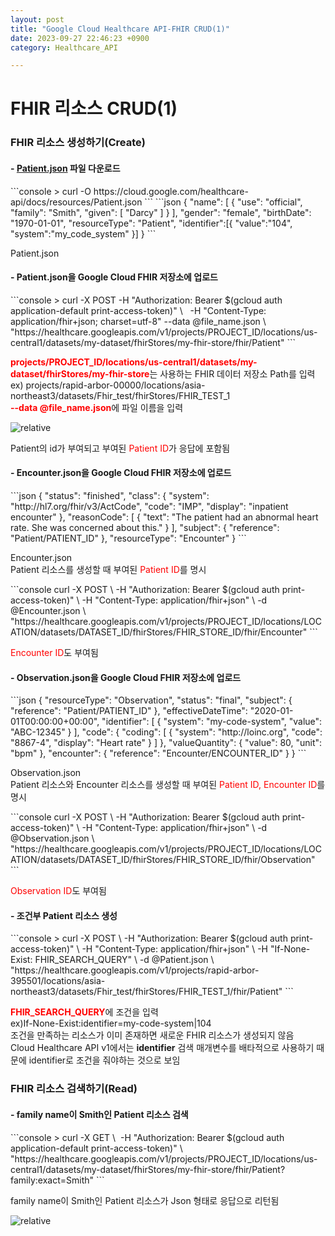 ```yaml
---
layout: post
title: "Google Cloud Healthcare API-FHIR CRUD(1)"
date: 2023-09-27 22:46:23 +0900
category: Healthcare_API

---
```

# FHIR 리소스 CRUD(1)

<h3>FHIR 리소스 생성하기(Create)</h3>
<h4>-&nbsp;<a href='{{ "public/file/Patient.json" | relative_url }}' download>Patient.json</a> 파일 다운로드</h4>
```console
> curl -O https://cloud.google.com/healthcare-api/docs/resources/Patient.json
```
```json
{
  "name": [
    {
      "use": "official",
      "family": "Smith",
      "given": [
        "Darcy"
      ]
    }
  ],
  "gender": "female",
  "birthDate": "1970-01-01",
  "resourceType": "Patient",
  "identifier":[{
    "value":"104",
    "system":"my_code_system"
  }]
}
```
<div class="explain">
<p><span class="file">Patient.json</span></p>
</div>
<h4>-&nbsp;Patient.json을 Google Cloud FHIR 저장소에 업로드</h4>
```console
> curl -X POST  -H "Authorization: Bearer $(gcloud auth application-default print-access-token)" \   
-H "Content-Type: application/fhir+json; charset=utf-8" --data @file_name.json \
"https://healthcare.googleapis.com/v1/projects/PROJECT_ID/locations/us-central1/datasets/my-dataset/fhirStores/my-fhir-store/fhir/Patient" 
```
<div class="explain">
<p><b style="color:red">projects/PROJECT_ID/locations/us-central1/datasets/my-dataset/fhirStores/my-fhir-store</b>는 사용하는 FHIR 데이터 저장소 Path를 입력<br>
<span class="example">ex) projects/rapid-arbor-00000/locations/asia-northeast3/datasets/Fhir_test/fhirStores/FHIR_TEST_1</span><br>
<b style="color:red">--data @file_name.json</b>에 파일 이름을 입력<br>
</p>
</div>
<img class="picture" src='{{ "public/img/create.png" | relative_url }}' alt='relative'><br>
<div class="explain">
<p> Patient의 id가 부여되고 부여된 <span style="color:red">Patient ID</span>가 응답에 포함됨
</p>
</div>
<h4>-&nbsp;Encounter.json을 Google Cloud FHIR 저장소에 업로드</h4>
```json
{
  "status": "finished",
  "class": {
    "system": "http://hl7.org/fhir/v3/ActCode",
    "code": "IMP",
    "display": "inpatient encounter"
  },
  "reasonCode": [
    {
      "text": "The patient had an abnormal heart rate. She was concerned about this."
    }
  ],
  "subject": {
    "reference": "Patient/PATIENT_ID"
  },
  "resourceType": "Encounter"
}
```
<div class="explain">
<p><span class="file">Encounter.json</span><br>
Patient 리소스를 생성할 때 부여된 <span style="color:red">Patient ID</span>를 명시<br>
</p>
</div>
```console
curl -X POST \
    -H "Authorization: Bearer $(gcloud auth print-access-token)" \
    -H "Content-Type: application/fhir+json" \
    -d @Encounter.json \
    "https://healthcare.googleapis.com/v1/projects/PROJECT_ID/locations/LOCATION/datasets/DATASET_ID/fhirStores/FHIR_STORE_ID/fhir/Encounter"
```
<div class="explain">
<p>
<span style="color:red">Encounter ID</span>도 부여됨
</p>
</div>
<h4>-&nbsp;Observation.json을 Google Cloud FHIR 저장소에 업로드</h4>
```json
{
  "resourceType": "Observation",
  "status": "final",
  "subject": {
    "reference": "Patient/PATIENT_ID"
  },
  "effectiveDateTime": "2020-01-01T00:00:00+00:00",
  "identifier": [
    {
      "system": "my-code-system",
      "value": "ABC-12345"
    }
  ],
  "code": {
    "coding": [
      {
        "system": "http://loinc.org",
        "code": "8867-4",
        "display": "Heart rate"
      }
    ]
  },
  "valueQuantity": {
    "value": 80,
    "unit": "bpm"
  },
  "encounter": {
    "reference": "Encounter/ENCOUNTER_ID"
  }
}
```
<div class="explain">
<p><span class="file">Observation.json</span><br>
Patient 리소스와 Encounter 리소스를 생성할 때 부여된 <span style="color:red">Patient ID, Encounter ID</span>를 명시<br>
</p>
</div>
```console
curl -X POST \
    -H "Authorization: Bearer $(gcloud auth print-access-token)" \
    -H "Content-Type: application/fhir+json" \
    -d @Observation.json \
    "https://healthcare.googleapis.com/v1/projects/PROJECT_ID/locations/LOCATION/datasets/DATASET_ID/fhirStores/FHIR_STORE_ID/fhir/Observation"
```
<div class="explain">
<p>
<span style="color:red">Observation ID</span>도 부여됨
</p>
</div>
<h4>-&nbsp;조건부 Patient 리소스 생성</h4>
```console
> curl -X POST \
  -H "Authorization: Bearer $(gcloud auth print-access-token)" \
  -H "Content-Type: application/fhir+json" \
  -H "If-None-Exist: FHIR_SEARCH_QUERY" \
  -d @Patient.json \
  "https://healthcare.googleapis.com/v1/projects/rapid-arbor-395501/locations/asia-northeast3/datasets/Fhir_test/fhirStores/FHIR_TEST_1/fhir/Patient"
```
<div class="explain">
<p>
<b style="color:red">FHIR_SEARCH_QUERY</b>에 조건을 입력<br>
<span class="example">ex)If-None-Exist:identifier=my-code-system|104</span><br>
조건을 만족하는 리소스가 이미 존재하면 새로운 FHIR 리소스가 생성되지 않음<br>
Cloud Healthcare API v1에서는 <b>identifier</b> 검색 매개변수를 배타적으로 사용하기 때문에 identifier로 조건을 줘야하는 것으로 보임
</p>
</div>

<h3>FHIR 리소스 검색하기(Read)</h3>
<h4>-&nbsp;family name이 Smith인 Patient 리소스 검색</h4>
```console
> curl -X GET \ 
  -H "Authorization: Bearer $(gcloud auth application-default print-access-token)" \  
  "https://healthcare.googleapis.com/v1/projects/PROJECT_ID/locations/us-central1/datasets/my-dataset/fhirStores/my-fhir-store/fhir/Patient?family:exact=Smith" 
```
<div class="explain">
<p>family name이 Smith인 Patient 리소스가 Json 형태로 응답으로 리턴됨</p>
</div>
<img class="picture" src='{{ "public/img/read.png" | relative_url }}' alt='relative'><br>
